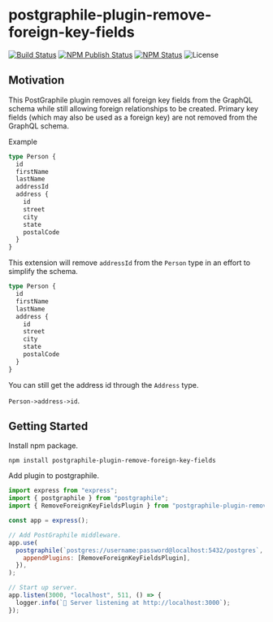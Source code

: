 # postgraphile-plugin-remove-foreign-key-fields

[![Build Status](https://img.shields.io/github/workflow/status/brooklyn-labs/postgraphile-plugin-remove-foreign-key-fields/Node.js%20CI?label=Build)](https://github.com/brooklyn-labs/postgraphile-plugin-remove-foreign-key-fields/actions/workflows/node.js.yml)
[![NPM Publish Status](https://img.shields.io/github/workflow/status/brooklyn-labs/postgraphile-plugin-remove-foreign-key-fields/Publish%20Packages?label=Release)](https://github.com/brooklyn-labs/postgraphile-plugin-remove-foreign-key-fields/actions/workflows/npm-publish.yml)
[![NPM Status](https://img.shields.io/npm/v/brooklyn-labs/postgraphile-plugin-remove-foreign-key-fields.svg?label=NPM)](https://github.com/www.npmjs.com/package/brooklyn-labs/postgraphile-plugin-remove-foreign-key-fields)
![License](https://img.shields.io/github/license/brooklyn-labs/postgraphile-plugin-remove-foreign-key-fields?label=License)

## Motivation

This PostGraphile plugin removes all foreign key fields from the GraphQL schema while still allowing foreign relationships to be created. Primary key fields (which may also be used as a foreign key) are not removed from the GraphQL schema.

Example

```graphql
type Person {
  id
  firstName
  lastName
  addressId
  address {
    id
    street
    city
    state
    postalCode
  }
}
```

This extension will remove `addressId` from the `Person` type in an effort to simplify the schema.

```graphql
type Person {
  id
  firstName
  lastName
  address {
    id
    street
    city
    state
    postalCode
  }
}
```

You can still get the address id through the `Address` type.

`Person->address->id`.

## Getting Started

Install npm package.

```shell
npm install postgraphile-plugin-remove-foreign-key-fields
```

Add plugin to postgraphile.

```js
import express from "express";
import { postgraphile } from "postgraphile";
import { RemoveForeignKeyFieldsPlugin } from "postgraphile-plugin-remove-foreign-key-fields";

const app = express();

// Add PostGraphile middleware.
app.use(
  postgraphile(`postgres://username:password@localhost:5432/postgres`, {
    appendPlugins: [RemoveForeignKeyFieldsPlugin],
  }),
);

// Start up server.
app.listen(3000, "localhost", 511, () => {
  logger.info(`🚀 Server listening at http://localhost:3000`);
});
```
